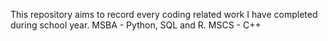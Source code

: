 This repository aims to record every coding related work I have completed during school year.
MSBA - Python, SQL and R.
MSCS - C++

